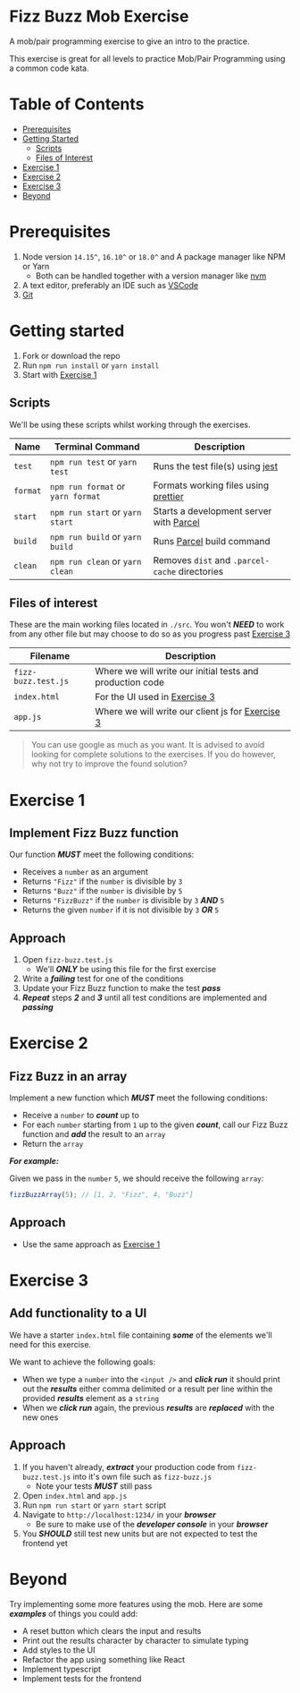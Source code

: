 # Fizz Buzz Mob Exercise

A mob/pair programming exercise to give an intro to the practice.

This exercise is great for all levels to practice Mob/Pair Programming using a common code kata.

# Table of Contents

- [Prerequisites](#prerequisites)
- [Getting Started](#getting-started)
    - [Scripts](#scripts)
    - [Files of Interest](#files-of-interest)
- [Exercise 1](#exercise-1)
- [Exercise 2](#exercise-2)
- [Exercise 3](#exercise-3)
- [Beyond](#beyond)

# Prerequisites
1. Node version `14.15^`, `16.10^` or `18.0^` and A package manager like NPM or Yarn
    - Both can be handled together with a version manager like [nvm](https://github.com/nvm-sh/nvm)
3. A text editor, preferably an IDE such as [VSCode](https://code.visualstudio.com/)
4. [Git](https://git-scm.com/)

# Getting started

1. Fork or download the repo
2. Run `npm run install` or `yarn install`
3. Start with [Exercise 1](#exercise-1)

## Scripts

We'll be using these scripts whilst working through the exercises.

| Name      | Terminal Command                  | Description                                                                       |
| --------- | --------------------------------- | --------------------------------------------------------------------------------- |
| `test`    | `npm run test` or `yarn test`     | Runs the test file(s) using [jest](https://jestjs.io/docs/getting-started)        |
| `format`  | `npm run format` or `yarn format` | Formats working files using [prettier](https://prettier.io/docs/en/index.html)    |
| `start`   | `npm run start` or `yarn start`   | Starts a development server with [Parcel](https://parceljs.org/)                  |
| `build`   | `npm run build` or `yarn build`   | Runs [Parcel](https://parceljs.org/) build command                                |
| `clean`   | `npm run clean` or `yarn clean`   | Removes `dist` and `.parcel-cache` directories                                    |

## Files of interest

These are the main working files located in `./src`. You won't ***NEED*** to work from any other file but may choose to do so as you progress past [Exercise 3](#exercise-3)

| Filename              | Description                                                          |
| --------------------- | -------------------------------------------------------------------- |
| `fizz-buzz.test.js`   | Where we will write our initial tests and production code            |
| `index.html`          | For the UI used in [Exercise 3](#exercise-3)                         |
| `app.js`              | Where we will write our client js for [Exercise 3](#exercise-3)      |

> You can use google as much as you want. It is advised to avoid looking for complete solutions to the exercises. If you do however, why not try to improve the found solution?

# Exercise 1

## Implement Fizz Buzz function

Our function ***MUST*** meet the following conditions:

- Receives a `number` as an argument
- Returns `"Fizz"` if the `number` is divisible by `3`
- Returns `"Buzz"` if the `number` is divisible by `5`
- Returns `"FizzBuzz"` if the `number` is divisible by `3` ***AND*** `5`
- Returns the given `number` if it is not divisible by `3` ***OR*** `5`

## Approach

1. Open `fizz-buzz.test.js`
    - We'll ***ONLY*** be using this file for the first exercise
2. Write a ***failing*** test for one of the conditions
3. Update your Fizz Buzz function to make the test ***pass***
4. ***Repeat*** steps ***2*** and ***3*** until all test conditions are implemented and ***passing***

# Exercise 2

## Fizz Buzz in an array

Implement a new function which ***MUST*** meet the following conditions:

- Receive a `number` to ***count*** up to
- For each `number` starting from `1` up to the given ***count***, call our Fizz Buzz function and ***add*** the result to an `array`
- Return the `array`

***For example:***

Given we pass in the `number` `5`, we should receive the following `array`:

```javascript
fizzBuzzArray(5); // [1, 2, "Fizz", 4, "Buzz"]
```

## Approach

- Use the same approach as [Exercise 1](#exercise-1)

# Exercise 3

## Add functionality to a UI

We have a starter `index.html` file containing ***some*** of the elements we'll need for this exercise.

We want to achieve the following goals:

- When we type a `number` into the `<input />` and ***click run*** it should print out the ***results*** either comma delimited or a result per line within the provided ***results*** element as a `string`
- When we ***click run*** again, the previous ***results*** are ***replaced*** with the new ones

## Approach

1. If you haven't already, ***extract*** your production code from `fizz-buzz.test.js` into it's own file such as `fizz-buzz.js`
    - Note your tests ***MUST*** still pass
2. Open `index.html` and `app.js`
3. Run `npm run start` or `yarn start` script
4. Navigate to `http://localhost:1234/` in your ***browser***
    - Be sure to make use of the ***developer console*** in your ***browser***
5. You ***SHOULD*** still test new units but are not expected to test the frontend yet

# Beyond

Try implementing some more features using the mob. Here are some ***examples*** of things you could add:

- A reset button which clears the input and results
- Print out the results character by character to simulate typing
- Add styles to the UI
- Refactor the app using something like React
- Implement typescript
- Implement tests for the frontend
